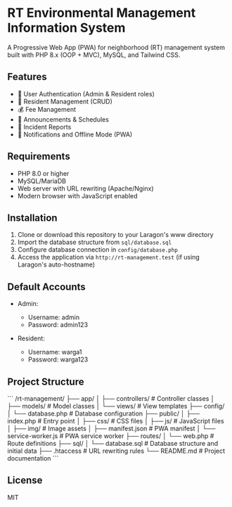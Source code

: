 # RT Environmental Management Information System

A Progressive Web App (PWA) for neighborhood (RT) management system built with PHP 8.x (OOP + MVC), MySQL, and Tailwind CSS.

## Features

- 🔐 User Authentication (Admin & Resident roles)
- 👥 Resident Management (CRUD)
- 💰 Fee Management
- 📢 Announcements & Schedules
- 📝 Incident Reports
- 🔔 Notifications and Offline Mode (PWA)

## Requirements

- PHP 8.0 or higher
- MySQL/MariaDB
- Web server with URL rewriting (Apache/Nginx)
- Modern browser with JavaScript enabled

## Installation

1. Clone or download this repository to your Laragon's www directory
2. Import the database structure from `sql/database.sql`
3. Configure database connection in `config/database.php`
4. Access the application via `http://rt-management.test` (if using Laragon's auto-hostname)

## Default Accounts

- Admin:
  - Username: admin
  - Password: admin123

- Resident:
  - Username: warga1
  - Password: warga123

## Project Structure

\`\`\`
/rt-management/
├── app/
│   ├── controllers/    # Controller classes
│   ├── models/         # Model classes
│   └── views/          # View templates
├── config/
│   └── database.php    # Database configuration
├── public/
│   ├── index.php       # Entry point
│   ├── css/            # CSS files
│   ├── js/             # JavaScript files
│   ├── img/            # Image assets
│   ├── manifest.json   # PWA manifest
│   └── service-worker.js # PWA service worker
├── routes/
│   └── web.php         # Route definitions
├── sql/
│   └── database.sql    # Database structure and initial data
├── .htaccess           # URL rewriting rules
└── README.md           # Project documentation
\`\`\`

## License

MIT
